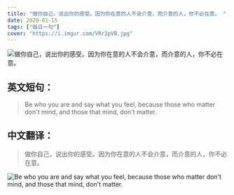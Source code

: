 ```yaml
---
title: "做你自己，说出你的感受。因为你在意的人不会介意，而介意的人，你不必在意。 "
date: 2020-01-15
tags: ["每日一句"]
cover: "https://i.imgur.com/VRr2pVB.jpg"
---
```


![做你自己，说出你的感受。因为你在意的人不会介意，而介意的人，你不必在意。 ](https://i.imgur.com/6sS43LY.jpg)

## 英文短句：
> Be who you are and say what you feel, because those who matter don't mind, and those that mind, don't matter.

<!--more-->

## 中文翻译：
> 做你自己，说出你的感受。因为你在意的人不会介意，而介意的人，你不必在意。 

![Be who you are and say what you feel, because those who matter don't mind, and those that mind, don't matter.](https://i.imgur.com/y5nGhS6.jpg)

